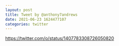 ```yaml
--- 
layout: post 
title: Tweet by @anthony7andrews 
date: 2021-06-23 1624477107 
categories: twitter 
--- 
```

https://twitter.com/o/status/1407783308726050820